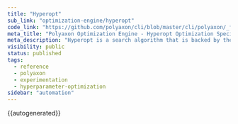 ```yaml
---
title: "Hyperopt"
sub_link: "optimization-engine/hyperopt"
code_link: "https://github.com/polyaxon/cli/blob/master/cli/polyaxon/_flow/matrix/hyperopt.py"
meta_title: "Polyaxon Optimization Engine - Hyperopt Optimization Specification - Polyaxon References"
meta_description: "Hyperopt is a search algorithm that is backed by the Hyperopt library to perform sequential model-based hyperparameter optimization."
visibility: public
status: published
tags:
  - reference
  - polyaxon
  - experimentation
  - hyperparameter-optimization
sidebar: "automation"
---
```


{{autogenerated}}
